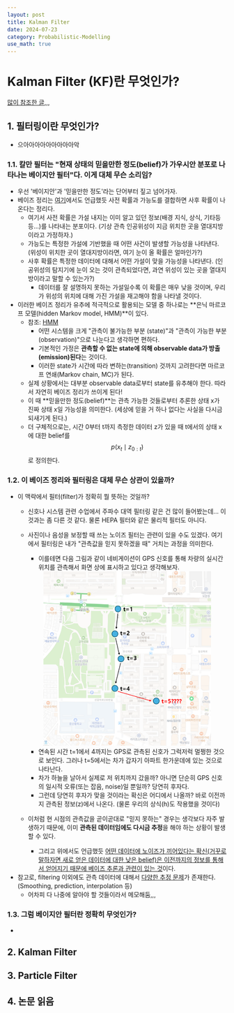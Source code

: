 ```yaml
---
layout: post
title: Kalman Filter
date: 2024-07-23
category: Probabilistic-Modelling
use_math: true
---
```


# Kalman Filter (KF)란 무엇인가?

[많이 참조한 글,,,](https://alida.tistory.com/54)

## 1. 필터링이란 무엇인가?
- 으아아아아아아아아아악

### 1.1. 칼만 필터는 "현재 상태의 믿을만한 정도(belief)가 가우시안 분포로 나타나는 베이지안 필터"다. 이게 대체 무슨 소리임?
- 우선 '베이지안'과 '믿을만한 정도'라는 단어부터 짚고 넘어가자.
- 베이즈 정리는 [여기](/probabilistic-modelling/2024/05/03/svi.html)에서도 언급했듯 사전 확률과 가능도를 결합하면 사후 확률이 나온다는 정리다.
  - 여기서 사전 확률은 가설 내지는 이미 알고 있던 정보(배경 지식, 상식, 기타등등...)를 나타내는 분포이다. (기상 관측 인공위성이 지금 위치한 곳을 열대지방이라고 가정하자.)
  - 가능도는 특정한 가설에 기반했을 때 어떤 사건이 발생할 가능성을 나타낸다. (위성이 위치한 곳이 열대지방이라면, 여기 눈이 올 확률은 얼마인가?)
  - 사후 확률은 특정한 데이터에 대해서 어떤 가설이 맞을 가능성을 나타낸다. (인공위성의 탐지기에 눈이 오는 것이 관측되었다면, 과연 위성이 있는 곳을 열대지방이라고 말할 수 있는가?)
    - 데이터를 잘 설명하지 못하는 가설일수록 이 확률은 매우 낮을 것이며, 우리가 위성의 위치에 대해 가진 가설을 재고해야 함을 나타낼 것이다.
- 이러한 베이즈 정리가 유추에 적극적으로 활용되는 모델 중 하나로는 **은닉 마르코프 모델(hidden Markov model, HMM)**이 있다.
  - 참조: [HMM](https://en.wikipedia.org/wiki/Hidden_Markov_model)
    - 어떤 시스템을 크게 "관측이 불가능한 부분 (state)"과 "관측이 가능한 부분 (observation)"으로 나눈다고 생각하면 편하다.
	- 기본적인 가정은 **관측할 수 없는 state에 의해 observable data가 방출(emission)된다**는 것이다.
	- 이러한 state가 시간에 따라 변하는(transition) 것까지 고려한다면 마르코프 연쇄(Markov chain, MC)가 된다.
  - 실제 상황에서는 대부분 observable data로부터 state를 유추해야 한다. 따라서 자연히 베이즈 정리가 쓰이게 된다!
  - 이 때 **믿을만한 정도(belief)**는 관측 가능한 것들로부터 추론한 상태 x가 진짜 상태 x일 가능성을 의미한다. (세상에 믿을 거 하나 없다는 사실을 다시금 되새기게 된다.)
  - 더 구체적으로는, 시간 0부터 t까지 측정한 데이터 z가 있을 때 t에서의 상태 x에 대한 belief를 $$ p(x_t \mid z_{0:t}) $$로 정의한다.

### 1.2. 이 베이즈 정리와 필터링은 대체 무슨 상관이 있을까?
- 이 맥락에서 필터(filter)가 정확히 뭘 뜻하는 것일까? 
  - 신호나 시스템 관련 수업에서 주파수 대역 필터링 같은 건 많이 들어봤는데... 이것과는 좀 다른 것 같다. 물론 HEPA 필터와 같은 물리적 필터도 아니다.
  - 사진이나 음성을 보정할 때 쓰는 노이즈 필터는 관련이 있을 수도 있겠다. 여기에서 필터링은 내가 "관측값을 믿지 못하겠을 때" 거치는 과정을 의미한다.
    - 이를테면 다음 그림과 같이 네비게이션이 GPS 신호를 통해 차량의 실시간 위치를 관측해서 화면 상에 표시하고 있다고 생각해보자.
	
	<center><img src="/assets/img/kalmanfilter_1.png" width="auto" height="400px"/></center>
	
  	- 연속된 시간 t=1에서 4까지는 GPS로 관측된 신호가 그럭저럭 멀쩡한 것으로 보인다. 그러나 t=5에서는 차가 갑자기 아파트 한가운데에 있는 것으로 나타난다.
	- 차가 하늘을 날아서 실제로 저 위치까지 갔을까? 아니면 단순히 GPS 신호의 일시적 오류(또는 잡음, noise)일 뿐일까? 당연히 후자다.
	- 그런데 당연히 후자가 맞을 것이라는 확신은 어디에서 나올까? 바로 이전까지 관측된 정보(z)에서 나온다. (물론 우리의 상식(h)도 작용했을 것이다)
  - 이처럼 현 시점의 관측값을 곧이곧대로 "믿지 못하는" 경우는 생각보다 자주 발생하기 때문에, 이미 **관측된 데이터임에도 다시금 추정**을 해야 하는 상황이 발생할 수 있다.
    - 그리고 위에서도 언급했듯 <u>어떤 데이터에 노이즈가 끼어있다는 확신(거꾸로 말하자면 새로 얻은 데이터에 대한 낮은 belief)은 이전까지의 정보를 통해서 얻어지기 때문에 베이즈 추론과 관련이 있는 것</u>이다.
- 참고로, filtering 이외에도 관측 데이터에 대해서 [다양한 추정 문제](https://alida.tistory.com/54)가 존재한다. (Smoothing, prediction, interpolation 등)
  - 어차피 다 나중에 알아야 할 것들이라서 메모해둠,,,

### 1.3. 그럼 베이지안 필터란 정확히 무엇인가?
- 

## 2. Kalman Filter

## 3. Particle Filter

## 4. 논문 읽음